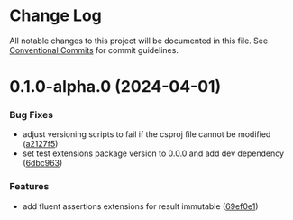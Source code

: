 # Change Log

All notable changes to this project will be documented in this file.
See [Conventional Commits](https://conventionalcommits.org) for commit guidelines.

# 0.1.0-alpha.0 (2024-04-01)

### Bug Fixes

- adjust versioning scripts to fail if the csproj file cannot be modified ([a2127f5](https://github.com/LazyBallsZealots/Results.Immutable/commit/a2127f52bed88864c44b2d2903bce8a7980a30b5))
- set test extensions package version to 0.0.0 and add dev dependency ([6dbc963](https://github.com/LazyBallsZealots/Results.Immutable/commit/6dbc96330bef6e98d35f6dfc382f67050b3efe10))

### Features

- add fluent assertions extensions for result immutable ([69ef0e1](https://github.com/LazyBallsZealots/Results.Immutable/commit/69ef0e1ad9b1a059c09fe48153bc708e7f71c92c))
